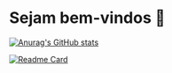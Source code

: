 # Sejam bem-vindos 👋

[![Anurag's GitHub stats](https://github-readme-stats.vercel.app/api?username=CarlosPegoraro&show_icons=true&theme=tokyonight&hide=contribs,inssues$locale=br)](https://github.com/anuraghazra/github-readme-stats)

[![Readme Card](https://github-readme-stats.vercel.app/api/pin/?username=CarlosPegoraro&repo=100Days100Codes)]([https://github.com/CarlosPegoraro/100Days100Codes])
